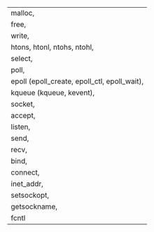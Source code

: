 
|                                               |
|-----------------------------------------------|
|  malloc,                                      |
|  free,                                        |
|  write,                                       |
|  htons, htonl, ntohs, ntohl,                  |
|  select,                                      |
|  poll,                                        |
|  epoll (epoll_create, epoll_ctl, epoll_wait), |
|  kqueue (kqueue, kevent),                     |
|  socket,                                      |
|  accept,                                      |
|  listen,                                      |
|  send,                                        |
|  recv,                                        |
|  bind,                                        |
|  connect,                                     |
|  inet_addr,                                   |
|  setsockopt,                                  |
|  getsockname,                                 |
|  fcntl                                        |

